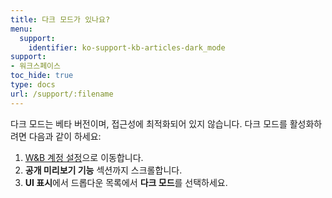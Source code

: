 ```yaml
---
title: 다크 모드가 있나요?
menu:
  support:
    identifier: ko-support-kb-articles-dark_mode
support:
- 워크스페이스
toc_hide: true
type: docs
url: /support/:filename
---
```


다크 모드는 베타 버전이며, 접근성에 최적화되어 있지 않습니다. 다크 모드를 활성화하려면 다음과 같이 하세요:

1. [W&B 계정 설정](https://wandb.ai/settings)으로 이동합니다.
2. **공개 미리보기 기능** 섹션까지 스크롤합니다.
3. **UI 표시**에서 드롭다운 목록에서 **다크 모드**를 선택하세요.